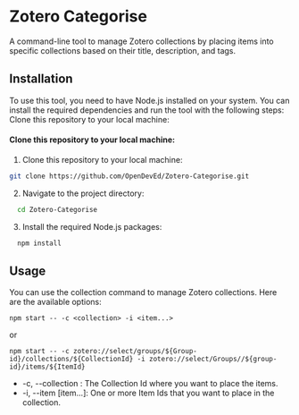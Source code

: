 
# Zotero Categorise

A command-line tool to manage Zotero collections by placing items into specific collections based on their title, description, and tags.

## Installation

To use this tool, you need to have Node.js installed on your system. You can install the required dependencies and run the tool with the following steps:
Clone this repository to your local machine:


#### Clone this repository to your local machine:

1. Clone this repository to your local machine:

 ```bash
 git clone https://github.com/OpenDevEd/Zotero-Categorise.git
  ```

2. Navigate to the project directory:

```bash
  cd Zotero-Categorise
```

3. Install the required Node.js packages:

```bash
  npm install
```

## Usage

You can use the collection command to manage Zotero collections. Here are the available options:

```
npm start -- -c <collection> -i <item...> 
```

or

```
npm start -- -c zotero://select/groups/${Group-id}/collections/${CollectionId} -i zotero://select/Groups//${group-id}/items/${ItemId}
```

- -c, --collection <collection>: The Collection Id where you want to place the items.
- -i, --item [item...]: One or more Item Ids that you want to place in the collection.
